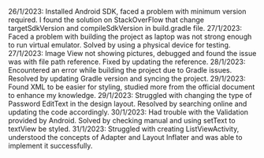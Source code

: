 26/1/2023: Installed Android SDK, faced a problem with minimum version required. I found the solution on StackOverFlow that change targetSdkVersion and compileSdkVersion in build.gradle file.
27/1/2023: Faced a problem with building the project as laptop was not strong enough to run virtual emulator. Solved by using a physical device for testing.
27/1/2023: Image View not showing pictures, debugged and found the issue was with file path reference. Fixed by updating the reference.
28/1/2023: Encountered an error while building the project due to Gradle issues. Resolved by updating Gradle version and syncing the project.
29/1/2023: Found XML to be easier for styling, studied more from the official document to enhance my knowledge.
29/1/2023: Struggled with changing the type of Password EditText in the design layout. Resolved by searching online and updating the code accordingly.
30/1/2023: Had trouble with the Validation provided by Android. Solved by checking manual and using setText to textView be styled.
31/1/2023: Struggled with creating ListViewActivity, understood the concepts of Adapter and Layout Inflater and was able to implement it successfully.